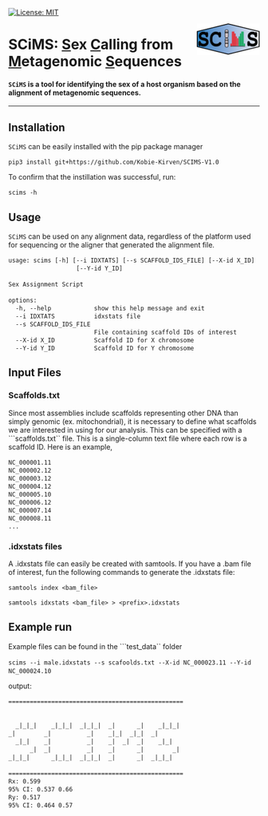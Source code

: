 [![License: MIT](https://img.shields.io/badge/License-MIT-yellow.svg)](https://opensource.org/licenses/MIT)

<img src="static/scims_logo.png" align=right width="25%">

<h1>
 <strong>SCiMS</strong>: <strong><u>S</u></strong>ex <strong><u>C</u></strong>alling from <strong><u>M</u></strong>etagenomic <strong><u>S</u></strong>equences   
 </h1>     

 
#### `SCiMS` is a tool for identifying the sex of a host organism based on the alignment of metagenomic sequences. 

----
## Installation 

`SCiMS` can be easily installed with the pip package manager

```
pip3 install git+https://github.com/Kobie-Kirven/SCIMS-V1.0
```
 
To confirm that the instillation was successful, run:
```
scims -h
```

## Usage
`SCiMS` can be used on any alignment data, regardless of the platform used for sequencing or the aligner that generated the alignment file. 

```
usage: scims [-h] [--i IDXTATS] [--s SCAFFOLD_IDS_FILE] [--X-id X_ID]
                   [--Y-id Y_ID]

Sex Assignment Script

options:
  -h, --help            show this help message and exit
  --i IDXTATS           idxstats file
  --s SCAFFOLD_IDS_FILE
                        File containing scaffold IDs of interest
  --X-id X_ID           Scaffold ID for X chromosome
  --Y-id Y_ID           Scaffold ID for Y chromosome
```


## Input Files
### Scaffolds.txt
Since most assemblies include scaffolds representing other DNA than simply genomic (ex. mitochondrial), it is necessary to define what scaffolds we are interested in using for our analysis. This can be specified with a ```scaffolds.txt`` file. This is a single-column text file where each row is a scaffold ID. Here is an example, 
```
NC_000001.11
NC_000002.12
NC_000003.12
NC_000004.12
NC_000005.10
NC_000006.12
NC_000007.14
NC_000008.11
...
``` 

### .idxstats files
A .idxstats file can easily be created with samtools. If you have a .bam file of interest, fun the following commands to generate the .idxstats file:

```shell
samtools index <bam_file>
```

```shell
samtools idxstats <bam_file> > <prefix>.idxstats
```

## Example run
Example files can be found in the ```test_data`` folder

```scims --i male.idxstats --s scafoolds.txt --X-id NC_000023.11 --Y-id NC_000024.10```

output:
```
=================================================

                                                  
  _|_|_|    _|_|_|  _|_|_|  _|      _|    _|_|_|  
_|        _|          _|    _|_|  _|_|  _|        
  _|_|    _|          _|    _|  _|  _|    _|_|    
      _|  _|          _|    _|      _|        _|  
_|_|_|      _|_|_|  _|_|_|  _|      _|  _|_|_|    

=================================================
Rx: 0.599
95% CI: 0.537 0.66
Ry: 0.517
95% CI: 0.464 0.57
```


